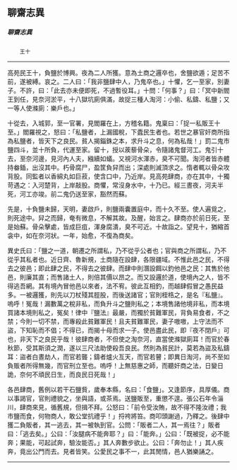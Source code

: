 

## 聊齋志異

##### 聊齋志異
　　`王十`

* * *

高苑民王十，負鹽於博興。夜為二人所獲。意為土商之邏卒也，舍鹽欲遁；足苦不前，遂被縛。哀之。二人曰：「我非鹽肆中人，乃鬼卒也。」十懼，乞一至家，別妻子。不許，曰：「此去亦未便即死，不過暫役耳。」十問：「何事？」曰：「冥中新閻王到任，見奈河淤平，十八獄坑廁俱滿，故捉三種人淘河：小偷、私鑄、私鹽；又一等人使滌廁：樂戶也。」

十從去，入城郭，至一官署，見閻羅在上，方稽名籍。鬼稟曰：「捉一私販王十至。」閻羅視之，怒曰：「私鹽者，上漏國稅，下蠹民生者也。若世之暴官奸商所指為私鹽者，皆天下之良民。貧人揭錙銖之本，求升斗之息，何為私哉！」罰二鬼市鹽四斗，並十所負，代運至家。留十，授以蒺藜骨朵，令隨諸鬼督河工。鬼引十去，至奈河邊，見河內人夫，繈續如蟻。又視河水渾赤，臭不可聞。淘河者皆赤體持畚鍤，出沒其中。朽骨腐尸，盈筐負舁而出；深處則滅頂求之。惰者輒以骨朵攻背股。同監者以香綿丸如巨菽，使含口中，乃近岸。見高苑肆商，亦在其中，十獨苛遇之：入河楚背，上岸敲股。商懼，常沒身水中，十乃已。經三晝夜，河夫半死，河工亦竣。前二鬼仍送至家，豁然而蘇。

先是，十負鹽未歸，天明，妻啟戶，則鹽兩囊置庭中，而十久不至。使人遍覓之，則死途中。舁之而歸，奄有微息，不解其故。及醒，始言之。肆商亦於前日死，至是始蘇。骨朵擊處，皆成巨疽，渾身腐潰，臭不可近。十故詣之。望見十，猶縮首衾中，如在奈河狀。一年，始愈，不復為商矣。

異史氏曰：「鹽之一道，朝遷之所謂私，乃不從乎公者也；官與商之所謂私，乃不從乎其私者也。近日齊、魯新規，土商隨在設肆，各限疆域。不惟此邑之民，不得去之彼邑；即此肆之民，不得去之彼肆。而肆中則潛設餌以釣他邑之民：其售於他邑，則廉其直；而售諸土人，則倍其價以昂之。而又設邏於道，使境內之人，皆不得逃吾網。其有境內冒他邑以來者，法不宥。彼此互相釣，而越肆假冒之愚民益多。一被邏獲，則先以刀杖殘其脛股，而後送諸官；官則桎梏之，是名『私鹽』。嗚呼！冤哉！漏數萬之稅非私，而負升斗之鹽則私之；本境售諸他境非私，而本境買諸本境則私之，冤矣！律中『鹽法』最嚴，而獨於貧難軍民，背負易食者，不之禁；今則一切不禁，而專殺此貧難軍民！且夫貧難軍民，妻子嗷嗷，上守法而不盜，下知恥而不倡；不得已，而揭十母而求一子。使邑盡此民，即『夜不閉戶』可也，非天下之良民乎哉！彼肆商者，不但使之淘奈河，直當使滌獄廁耳！而官於春秋節，受其斯須之潤，遂以三尺法助使殺吾良民。然則為貧民計，莫若為盜及私鑄耳：盜者白晝劫人，而官若聾；鑄者爐火亙天，而官若瞽；即異日淘河，尚不至如負販者所得無幾，而官刑立至也。嗚呼！上無慈惠之師，而聽奸商之法，日變日詭，奈何不頑民日生，而良民日死哉！」

各邑肆商，舊例以若干石鹽貲，歲奉本縣，名曰：「食鹽」。又逢節序，具厚儀。商以事謁官，官則禮貌之，坐與語，或茶焉。送鹽販至，重懲不遑。張公石年令淄川，肆商來見，循舊規，但揖不拜。公怒曰：「前令受汝賄，故不得不隆汝禮；我市鹽而食，何物商人，敢公堂抗禮乎！」捋袴將笞。商叩頭謝過，乃釋之。後肆中獲二負販者，其一逃去，其一被執到官。公問：「販者二人，其一焉往？」販者曰：「逃去矣。」公曰：「汝腿病不能奔耶？」曰：「能奔。」公曰：「既被捉，必不能奔；果能，可起試奔，驗汝能否。」其人奔數步欲止。公曰：「奔勿止！」其人疾奔，竟出公門而去。見者皆笑。公愛民之事不一，此其閒情，邑人猶樂誦之。

* * *

